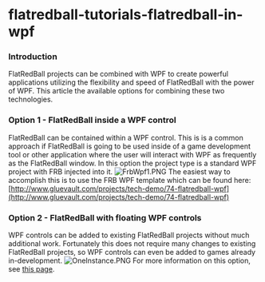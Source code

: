 # flatredball-tutorials-flatredball-in-wpf

### Introduction

FlatRedBall projects can be combined with WPF to create powerful applications utilizing the flexibility and speed of FlatRedBall with the power of WPF. This article the available options for combining these two technologies.

### Option 1 - FlatRedBall inside a WPF control

FlatRedBall can be contained within a WPF control. This is is a common approach if FlatRedBall is going to be used inside of a game development tool or other application where the user will interact with WPF as frequently as the FlatRedBall window. In this option the project type is a standard WPF project with FRB injected into it. ![FrbWpf1.PNG](../../../media/migrated\_media-FrbWpf1.PNG) The easiest way to accomplish this is to use the FRB WPF template which can be found here: [http://www.gluevault.com/projects/tech-demo/74-flatredball-wpf](http://www.gluevault.com/projects/tech-demo/74-flatredball-wpf)

### Option 2 - FlatRedBall with floating WPF controls

WPF controls can be added to existing FlatRedBall projects without much additional work. Fortunately this does not require many changes to existing FlatRedBall projects, so WPF controls can even be added to games already in-development. ![OneInstance.PNG](../../../media/migrated\_media-OneInstance.PNG) For more information on this option, see [this page](../../../frb/docs/index.php).
